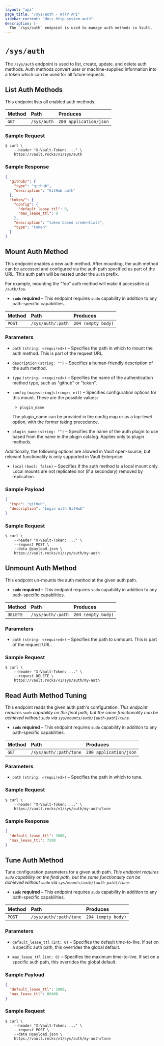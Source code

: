 ```yaml
---
layout: "api"
page_title: "/sys/auth - HTTP API"
sidebar_current: "docs-http-system-auth"
description: |-
  The `/sys/auth` endpoint is used to manage auth methods in Vault.
---
```


# `/sys/auth`

The `/sys/auth` endpoint is used to list, create, update, and delete auth
methods. Auth methods convert user or machine-supplied information into a
token which can be used for all future requests.

## List Auth Methods

This endpoint lists all enabled auth methods.

| Method   | Path                         | Produces               |
| :------- | :--------------------------- | :--------------------- |
| `GET`    | `/sys/auth`                  | `200 application/json` |

### Sample Request

```
$ curl \
    --header "X-Vault-Token: ..." \
    https://vault.rocks/v1/sys/auth
```

### Sample Response

```json
{
  "github/": {
    "type": "github",
    "description": "GitHub auth"
  },
  "token/": {
    "config": {
      "default_lease_ttl": 0,
      "max_lease_ttl": 0
    },
    "description": "token based credentials",
    "type": "token"
  }
}
```

## Mount Auth Method

This endpoint enables a new auth method. After mounting, the auth method can
be accessed and configured via the auth path specified as part of the URL. This
auth path will be nested under the `auth` prefix.

For example, mounting the "foo" auth method will make it accessible at
`/auth/foo`.

- **`sudo` required** – This endpoint requires `sudo` capability in addition to
  any path-specific capabilities.

| Method   | Path                         | Produces               |
| :------- | :--------------------------- | :--------------------- |
| `POST`   | `/sys/auth/:path`            | `204 (empty body)`     |

### Parameters

- `path` `(string: <required>)` – Specifies the path in which to mount the auth
  method. This is part of the request URL.

- `description` `(string: "")` – Specifies a human-friendly description of the
  auth method.

- `type` `(string: <required>)` – Specifies the name of the authentication
  method type, such as "github" or "token".

- `config` `(map<string|string>: nil)` – Specifies configuration options for
  this mount. These are the possible values:

    - `plugin_name`

    The plugin_name can be provided in the config map or as a top-level option,
    with the former taking precedence.

- `plugin_name` `(string: "")` – Specifies the name of the auth plugin to
  use based from the name in the plugin catalog. Applies only to plugin
  methods.

Additionally, the following options are allowed in Vault open-source, but
relevant functionality is only supported in Vault Enterprise:

- `local` `(bool: false)` – Specifies if the auth method is a local mount
  only. Local mounts are not replicated nor (if a secondary) removed by
  replication.

### Sample Payload

```json
{
  "type": "github",
  "description": "Login with GitHub"
}
```

### Sample Request

```
$ curl \
    --header "X-Vault-Token: ..." \
    --request POST \
    --data @payload.json \
    https://vault.rocks/v1/sys/auth/my-auth
```

## Unmount Auth Method

This endpoint un-mounts the auth method at the given auth path.

- **`sudo` required** – This endpoint requires `sudo` capability in addition to
  any path-specific capabilities.

| Method   | Path                         | Produces               |
| :------- | :--------------------------- | :--------------------- |
| `DELETE` | `/sys/auth/:path`            | `204 (empty body)`     |

### Parameters

- `path` `(string: <required>)` – Specifies the path to unmount. This is part of
  the request URL.

### Sample Request

```
$ curl \
    --header "X-Vault-Token: ..." \
    --request DELETE \
    https://vault.rocks/v1/sys/auth/my-auth
```

## Read Auth Method Tuning

This endpoint reads the given auth path's configuration. _This endpoint requires
`sudo` capability on the final path, but the same functionality can be achieved
without `sudo` via `sys/mounts/auth/[auth-path]/tune`._

- **`sudo` required** – This endpoint requires `sudo` capability in addition to
  any path-specific capabilities.

| Method   | Path                         | Produces               |
| :------- | :--------------------------- | :--------------------- |
| `GET`    | `/sys/auth/:path/tune`       | `200 application/json` |

### Parameters

- `path` `(string: <required>)` – Specifies the path in which to tune.

### Sample Request

```
$ curl \
    --header "X-Vault-Token: ..." \
    https://vault.rocks/v1/sys/auth/my-auth/tune
```

### Sample Response

```json
{
  "default_lease_ttl": 3600,
  "max_lease_ttl": 7200
}
```

## Tune Auth Method

Tune configuration parameters for a given auth path. _This endpoint
requires `sudo` capability on the final path, but the same functionality
can be achieved without `sudo` via `sys/mounts/auth/[auth-path]/tune`._

- **`sudo` required** – This endpoint requires `sudo` capability in addition to
  any path-specific capabilities.

| Method   | Path                         | Produces               |
| :------- | :--------------------------- | :--------------------- |
| `POST`   | `/sys/auth/:path/tune`       | `204 (empty body)`     |

### Parameters

- `default_lease_ttl` `(int: 0)` – Specifies the default time-to-live. If set on
  a specific auth path, this overrides the global default.

- `max_lease_ttl` `(int: 0)` – Specifies the maximum time-to-live. If set on a
  specific auth path, this overrides the global default.

### Sample Payload

```json
{
  "default_lease_ttl": 1800,
  "max_lease_ttl": 86400
}
```

### Sample Request

```
$ curl \
    --header "X-Vault-Token: ..." \
    --request POST \
    --data @payload.json \
    https://vault.rocks/v1/sys/auth/my-auth/tune
```
